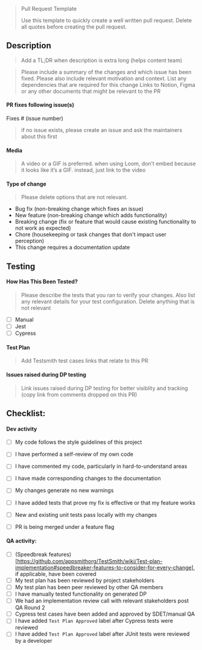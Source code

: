 > Pull Request Template
>
> Use this template to quickly create a well written pull request. Delete all quotes before creating the pull request.

## Description
> Add a TL;DR when description is extra long (helps content team)

> Please include a summary of the changes and which issue has been fixed. Please also include relevant motivation
> and context. List any dependencies that are required for this change
> Links to Notion, Figma or any other documents that might be relevant to the PR

#### PR fixes following issue(s)

Fixes # (issue number)

> if no issue exists, please create an issue and ask the maintainers about this first


#### Media
> A video or a GIF is preferred. when using Loom, don’t embed because it looks like it’s a GIF. instead, just link to the video


#### Type of change

> Please delete options that are not relevant.
- Bug fix (non-breaking change which fixes an issue)
- New feature (non-breaking change which adds functionality)
- Breaking change (fix or feature that would cause existing functionality to not work as expected)
- Chore (housekeeping or task changes that don't impact user perception)
- This change requires a documentation update


## Testing

#### How Has This Been Tested?
> Please describe the tests that you ran to verify your changes. Also list any relevant details for your test configuration.
> Delete anything that is not relevant

- [ ] Manual
- [ ] Jest
- [ ] Cypress

#### Test Plan
> Add Testsmith test cases links that relate to this PR

#### Issues raised during DP testing
> Link issues raised during DP testing for better visiblity and tracking (copy link from comments dropped on this PR)


## Checklist:
#### Dev activity
- [ ] My code follows the style guidelines of this project
- [ ] I have performed a self-review of my own code
- [ ] I have commented my code, particularly in hard-to-understand areas
- [ ] I have made corresponding changes to the documentation
- [ ] My changes generate no new warnings
- [ ] I have added tests that prove my fix is effective or that my feature works
- [ ] New and existing unit tests pass locally with my changes
- [ ] PR is being merged under a feature flag


#### QA activity:
- [ ] (Speedbreak features)[https://github.com/appsmithorg/TestSmith/wiki/Test-plan-implementation#speedbreaker-features-to-consider-for-every-change], if applicable, have been covered
- [ ] My test plan has been reviewed by project stakeholders
- [ ] My test plan has been peer reviewed by other QA members
- [ ] I have manually tested functionality on generated DP
- [ ] We had an implementation review call with relevant stakeholders post QA Round 2
- [ ] Cypress test cases have been added and approved by SDET/manual QA
- [ ] I have added `Test Plan Approved` label after Cypress tests were reviewed
- [ ] I have added `Test Plan Approved` label after JUnit tests were reviewed by a developer 
